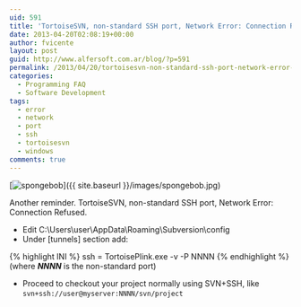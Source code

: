```yaml
---
uid: 591
title: 'TortoiseSVN, non-standard SSH port, Network Error: Connection Refused'
date: 2013-04-20T02:08:19+00:00
author: fvicente
layout: post
guid: http://www.alfersoft.com.ar/blog/?p=591
permalink: /2013/04/20/tortoisesvn-non-standard-ssh-port-network-error-connection-refused/
categories:
  - Programming FAQ
  - Software Development
tags:
  - error
  - network
  - port
  - ssh
  - tortoisesvn
  - windows
comments: true
---
```

[<img src="{{ site.baseurl }}/images/spongebob.jpg" alt="spongebob"/>]({{ site.baseurl }}/images/spongebob.jpg)

<!--more-->

Another reminder. TortoiseSVN, non-standard SSH port, Network Error: Connection Refused.

* Edit C:\Users\user\AppData\Roaming\Subversion\config
* Under [tunnels] section add:

{% highlight INI %}
ssh = TortoisePlink.exe -v -P NNNN
{% endhighlight %}
(where _**NNNN**_ is the non-standard port)

* Proceed to checkout your project normally using SVN+SSH, like `svn+ssh://user@myserver:NNNN/svn/project`
